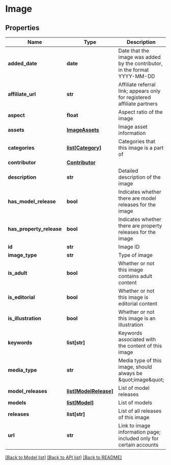 # Image

## Properties
Name | Type | Description | Notes
------------ | ------------- | ------------- | -------------
**added_date** | **date** | Date that the image was added by the contributor, in the format YYYY-MM-DD | [optional] 
**affiliate_url** | **str** | Affiliate referral link; appears only for registered affiliate partners | [optional] 
**aspect** | **float** | Aspect ratio of the image | [optional] 
**assets** | [**ImageAssets**](ImageAssets.md) | Image asset information | [optional] 
**categories** | [**list[Category]**](Category.md) | Categories that this image is a part of | [optional] 
**contributor** | [**Contributor**](Contributor.md) |  | 
**description** | **str** | Detailed description of the image | [optional] 
**has_model_release** | **bool** | Indicates whether there are model releases for the image | [optional] 
**has_property_release** | **bool** | Indicates whether there are property releases for the image | [optional] 
**id** | **str** | Image ID | 
**image_type** | **str** | Type of image | [optional] 
**is_adult** | **bool** | Whether or not this image contains adult content | [optional] 
**is_editorial** | **bool** | Whether or not this image is editorial content | [optional] 
**is_illustration** | **bool** | Whether or not this image is an illustration | [optional] 
**keywords** | **list[str]** | Keywords associated with the content of this image | [optional] 
**media_type** | **str** | Media type of this image, should always be \&quot;image\&quot; | 
**model_releases** | [**list[ModelRelease]**](ModelRelease.md) | List of model releases | [optional] 
**models** | [**list[Model]**](Model.md) | List of models | [optional] 
**releases** | **list[str]** | List of all releases of this image | [optional] 
**url** | **str** | Link to image information page; included only for certain accounts | [optional] 

[[Back to Model list]](../README.md#documentation-for-models) [[Back to API list]](../README.md#documentation-for-api-endpoints) [[Back to README]](../README.md)


